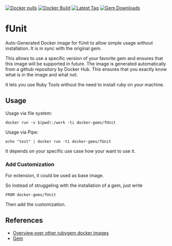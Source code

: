 [![Docker pulls](https://img.shields.io/docker/pulls/rubygem/fUnit.svg)](https://hub.docker.com/r/rubygem/fUnit/)
[![Docker Build](https://img.shields.io/docker/automated/rubygem/fUnit.svg)](https://hub.docker.com/r/rubygem/fUnit/)
[![Latest Tag](https://img.shields.io/github/tag/docker-rubygem/fUnit.svg)](https://hub.docker.com/r/rubygem/fUnit/)
[![Gem Downloads](https://img.shields.io/gem/dt/fUnit.svg)](https://rubygems.org/gems/fUnit/)
# fUnit

Auto-Generated Docker image for fUnit to allow simple usage without installation.
It is in sync with the original gem.

This allows to use a specific version of your favorite gem and ensures that this image will be supported in future.
The image is generated automatically from a github repository by Docker Hub.
This ensures that you exactly know what is in the image and what not.

It lets you use Ruby Tools without the need to install ruby on your machine.

## Usage

Usage via file system:

`docker run -v $(pwd):/work -ti docker-gems/fUnit`

Usage via Pipe:

`echo "test" | docker run -ti docker-gems/fUnit`

It depends on your specific use case how your want to use it.

### Add Customization

For extension, it could be used as base image.

So instead of struggeling with the installation of a gem, just write

`FROM docker-gems/fUnit`

Then add the customization.

## References

 - [Overview over other rubygem docker images](https://github.com/thinkbot/docker-rubygem)
 - [Gem](https://rubygems.org/gems/fUnit/)

